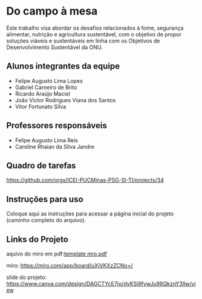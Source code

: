 # Do campo à mesa

Este trabalho visa abordar os desafios relacionados à fome, segurança alimentar, nutrição e agricultura sustentável, com o objetivo de propor soluções viáveis e sustentáveis em linha com os Objetivos de Desenvolvimento Sustentável da ONU.

## Alunos integrantes da equipe

* Felipe Augusto Lima Lopes
* Gabriel Carneiro de Brito
* Ricardo Araújo Maciel
* João Victor Rodrigues Viana dos Santos
* Vitor Fortunato Silva

## Professores responsáveis

* Felipe Augusto Lima Reis
* Caroline Rhaian da Silva Jandre

## Quadro de tarefas
https://github.com/orgs/ICEI-PUCMinas-PSG-SI-TI/projects/34

## Instruções para uso
Coloque aqui as instruções para acessar a página inicial do projeto (caminho completo do arquivo). 

## Links do Projeto
aquivo do miro em pdf:[template mro.pdf](https://github.com/ICEI-PUCMinas-PSG-SI-TI/psg-ads-2024-01-tiaw-1854100-grupo-4-do-campo-a-mesa/files/14972808/template.mro.pdf)


miro: https://miro.com/app/board/uXjVKXzZCNo=/

slide do projeto: https://www.canva.com/design/DAGCTYcE7jo/dyKSi9fywJu98QkznY3Ilw/view
